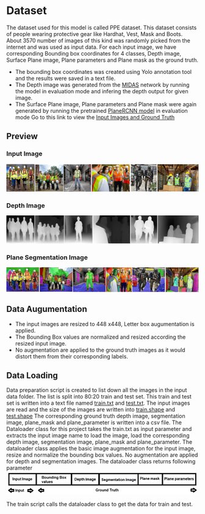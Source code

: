 # Dataset

The dataset used for this model is called PPE dataset. This dataset consists of people wearing protective gear like Hardhat, Vest, Mask and Boots. About 3570 number of images of this kind was randomly picked from the internet and was used as input data. For each input image, we have corresponding Bounding box coordinates for 4 classes, Depth image, Surface Plane image, Plane parameters and Plane mask as the ground truth.
 - The bounding box coordinates was created using Yolo annotation tool and the results were saved in a text file.
 - The Depth image was generated from the [MIDAS](https://github.com/intel-isl/MiDaS) network by running the model in evaluation mode and infering the depth output for given image.
 - The Surface Plane image, Plane parameters and Plane mask were again generated by running the pretrained [PlaneRCNN model](https://github.com/NVlabs/planercnn) in evaluation mode
Go to this link to view the [Input Images and Ground Truth](https://drive.google.com/drive/folders/1_ZW5IfMjX5bmNSpTmZKpvgqk5hybBttl?usp=sharing)

## Preview

### Input Image

![](Images/InputImages.jpg)

### Depth Image

![](Images/Depth_Inputs.jpg)

### Plane Segmentation Image

![](Images/PlaneRCNN_Inputs.jpg)

## Data Augumentation
- The input images are resized to 448 x448, Letter box augumentation is applied.
- The Bounding Box values are normalized and resized according the resized input image.
- No augmentation are applied to the ground truth images as it would distort them from their corresponding labels.

## Data Loading
Data preparation script is created to list down all the images in the input data folder. The list is split into 80:20 train and test set. This train and test set is written into a text file named [train.txt](https://github.com/eva5covergence/EVA5_AI_Projects_new/blob/master/MultiObjectiveModel_YMPNet_Pavan/data/customdata/train.txt) and [test.txt](https://github.com/eva5covergence/EVA5_AI_Projects_new/blob/master/MultiObjectiveModel_YMPNet_Pavan/data/customdata/test.txt). The input images are read and the size of the images are written into [train.shape](https://github.com/eva5covergence/EVA5_AI_Projects_new/blob/master/MultiObjectiveModel_YMPNet_Pavan/data/customdata/train.shapes) and [test.shape](https://github.com/eva5covergence/EVA5_AI_Projects_new/blob/master/MultiObjectiveModel_YMPNet_Pavan/data/customdata/test.shapes)
The corresponding ground truth depth image, segmentation image, plane_mask and plane_parameter is written into a csv file. The Dataloader class for this project takes the train.txt as input parameter and extracts the input image name to load the image, load the corresponding depth image, segmentation image, plane_mask and plane_parameter. The dataloader class applies the basic image augmentation for the input image, resize and normalize the bounding box values. No augmentation are applied for depth and segmentation images. The dataloader class returns following parameter
![](Images/Dataloader.jpg)

The train script calls the dataloader class to get the data for train and test. 
